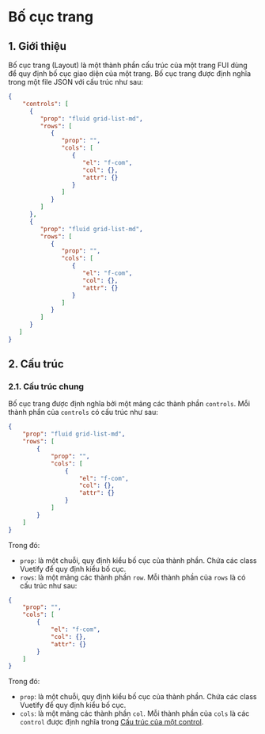 # Bố cục trang

## 1. Giới thiệu

Bố cục trang (Layout) là một thành phần cấu trúc của một trang FUI dùng để quy định bố cục giao diện của một trang. Bố cục trang được định nghĩa trong một file JSON với cấu trúc như sau:


```json
{
    "controls": [
      {
         "prop": "fluid grid-list-md",
         "rows": [
            {
               "prop": "",
               "cols": [
                  {
                     "el": "f-com",
                     "col": {},
                     "attr": {}
                  }
               ]
            }
         ]
      },
      {
         "prop": "fluid grid-list-md",
         "rows": [
            {
               "prop": "",
               "cols": [
                  {
                     "el": "f-com",
                     "col": {},
                     "attr": {}
                  }
               ]
            }
         ]
      }
   ]
}
```

## 2. Cấu trúc

### 2.1. Cấu trúc chung

Bố cục trang được định nghĩa bởi một mảng các thành phần `controls`. Mỗi thành phần của `controls` có cấu trúc như sau:

```json
{
    "prop": "fluid grid-list-md",
    "rows": [
        {
            "prop": "",
            "cols": [
                {
                    "el": "f-com",
                    "col": {},
                    "attr": {}
                }
            ]
        }
    ]
}
```

Trong đó:

- `prop`: là một chuỗi, quy định kiểu bố cục của thành phần. Chứa các class Vuetify để quy định kiểu bố cục.
- `rows`: là một mảng các thành phần `row`. Mỗi thành phần của `rows` là có cấu trúc như sau:

```json
{
    "prop": "",
    "cols": [
        {
            "el": "f-com",
            "col": {},
            "attr": {}
        }
    ]
}
```

Trong đó:

- `prop`: là một chuỗi, quy định kiểu bố cục của thành phần. Chứa các class Vuetify để quy định kiểu bố cục.
- `cols`: là một mảng các thành phần `col`. Mỗi thành phần của `cols` là các `control` được định nghĩa trong [Cấu trúc của một control](/docs/giao-dien-nguoi-dung/control).
